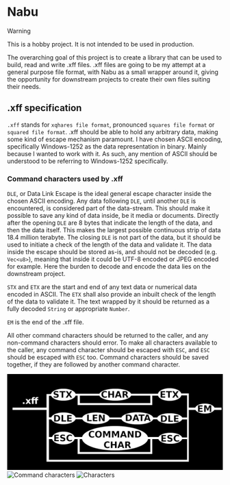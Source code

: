 # Nabu

> [!warning]
> This is a hobby project. It is not intended to be used in production.

The overarching goal of this project is to create a library that can be used to build, read and write .xff files.
.xff files are going to be my attempt at a general purpose file format, with Nabu as a small wrapper around it, giving the opportunity for downstream projects to create their own files suiting their needs.

## .xff specification
`.xff` stands for `xqhares file format`, pronounced `squares file format` or `squared file format`.
.xff should be able to hold any arbitrary data, making some kind of escape mechanism paramount.
I have chosen ASCII encoding, specifically Windows-1252 as the data representation in binary. Mainly because I wanted to work with it.
As such, any mention of ASCII should be understood to be referring to Windows-1252 specifically.

### Command characters used by .xff
`DLE`, or Data Link Escape is the ideal general escape character inside the chosen ASCII encoding. 
Any data following `DLE`, until another `DLE` is encountered, is considered part of the data-stream. This should make it possible to save any kind of data inside, be it media or documents.
Directly after the opening `DLE` are 8 bytes that indicate the length of the data, and then the data itself.
This makes the largest possible continuous strip of data 18.4 million terabyte.
The closing `DLE` is not part of the data, but it should be used to initiate a check of the length of the data and validate it.
The data inside the escape should be stored as-is, and should not be decoded (e.g. `Vec<u8>`), meaning that inside it could be UTF-8 encoded or JPEG encoded for example.
Here the burden to decode and encode the data lies on the downstream project.

`STX` and `ETX` are the start and end of any text data or numerical data encoded in ASCII.
The `ETX` shall also provide an inbuilt check of the length of the data to validate it.
The text wrapped by it should be returned as a fully decoded `String` or appropriate `Number`.

`EM` is the end of the .xff file.

All other command characters should be returned to the caller, and any non-command characters should error.
To make all characters available to the caller, any command character should be escaped with `ESC`, and `ESC` should be escaped with `ESC` too.
Command characters should be saved together, if they are followed by another command character.


![Xff chart](pictures/xff-main-chart.jpeg)
![Command characters](pictures/xff-cmd-char-chart.png)
![Characters](pictures/xff-char-chart.png)
